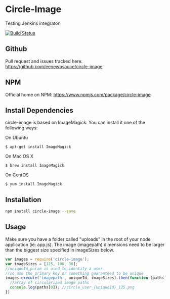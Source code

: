 Circle-Image
============
Testing Jenkins integraton

[![Build Status](http://jenkins.justsift.com:8080/buildStatus/icon?job=Circle-Image)](http://jenkins.justsift.com:8080/job/Circle-Image/)

## Github
Pull request and issues tracked here: https://github.com/eenewbsauce/circle-image

## NPM
Official home on NPM: https://www.npmjs.com/package/circle-image

## Install Dependencies
circle-image is based on ImageMagick. You can install it one of the following ways:

On Ubuntu
```
$ apt-get install ImageMagick
```
On Mac OS X
```
$ brew install ImageMagick
```
On CentOS
```
$ yum install ImageMagick
```

## Installation

```bash
npm install circle-image --save
```

## Usage
Make sure you have a folder called "uploads" in the root of your node application (ie: app.js).
The image (imagepath) dimensions need to be larger than the biggest size specified in imageSizes below.

```javascript
var images = require('circle-image');
var imageSizes = [125, 100, 30];
//uniqueId param is used to identify a user
//so use the primary key or something guaranteed to be unique
images.execute('imagepath', uniqueId, imageSizes).then(function (paths) {
  //array of circularized image paths
  console.log(paths[0]); //circle_user_{uniqueId}_125.png
})
```
